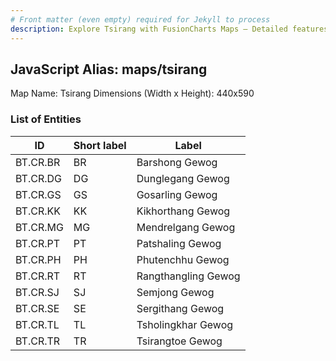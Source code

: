 ```yaml
---
# Front matter (even empty) required for Jekyll to process
description: Explore Tsirang with FusionCharts Maps – Detailed features for seamless integration. Try now & enhance your data visualization today! 
---
```


## JavaScript Alias: maps/tsirang

Map Name: Tsirang
Dimensions (Width x Height): 440x590

### List of Entities

ID | Short label | Label
---|---|---|
BT.CR.BR|BR|Barshong Gewog
BT.CR.DG|DG|Dunglegang Gewog
BT.CR.GS|GS|Gosarling Gewog
BT.CR.KK|KK|Kikhorthang Gewog
BT.CR.MG|MG|Mendrelgang Gewog
BT.CR.PT|PT|Patshaling Gewog
BT.CR.PH|PH|Phutenchhu Gewog
BT.CR.RT|RT|Rangthangling Gewog
BT.CR.SJ|SJ|Semjong Gewog
BT.CR.SE|SE|Sergithang Gewog
BT.CR.TL|TL|Tsholingkhar Gewog
BT.CR.TR|TR|Tsirangtoe Gewog